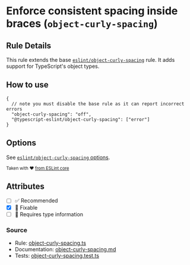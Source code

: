 # Enforce consistent spacing inside braces (`object-curly-spacing`)

## Rule Details

This rule extends the base [`eslint/object-curly-spacing`](https://eslint.org/docs/rules/object-curly-spacing) rule.
It adds support for TypeScript's object types.

## How to use

```jsonc
{
  // note you must disable the base rule as it can report incorrect errors
  "object-curly-spacing": "off",
  "@typescript-eslint/object-curly-spacing": ["error"]
}
```

## Options

See [`eslint/object-curly-spacing` options](https://eslint.org/docs/rules/object-curly-spacing#options).

<sup>

Taken with ❤️ [from ESLint core](https://github.com/eslint/eslint/blob/main/docs/rules/object-curly-spacing.md)

</sup>

## Attributes

- [ ] ✅ Recommended
- [x] 🔧 Fixable
- [ ] 💭 Requires type information

### Source

- Rule: [object-curly-spacing.ts](https://github.com/typescript-eslint/typescript-eslint/blob/main/packages/eslint-plugin/src/rules/object-curly-spacing.ts)
- Documentation: [object-curly-spacing.md](https://github.com/typescript-eslint/typescript-eslint/blob/main/packages/eslint-plugin/docs/rules/object-curly-spacing.md)
- Tests: [object-curly-spacing.test.ts](https://github.com/typescript-eslint/typescript-eslint/blob/main/packages/eslint-plugin/tests/rules/object-curly-spacing.test.ts)
